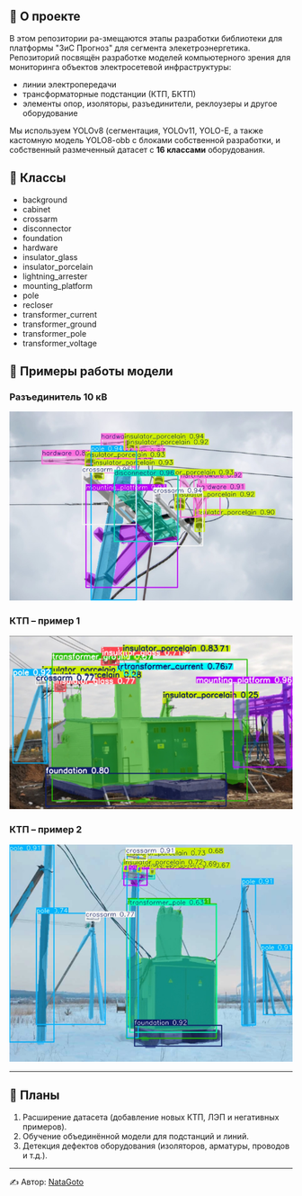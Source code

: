 ## 📌 О проекте
В этом репозитории ра-змещаются этапы разработки библиотеки для платформы "ЗиС Прогноз" для сегмента элекетроэнергетика. Репозиторий посвящён разработке моделей компьютерного зрения для мониторинга объектов электросетевой инфраструктуры:  
- линии электропередачи  
- трансформаторные подстанции (КТП, БКТП)  
- элементы опор, изоляторы, разъединители, реклоузеры и другое оборудование  

Мы используем YOLOv8 (сегментация, YOLOv11,  YOLO-E, а также кастомную модель YOLO8-obb с блоками собственной разработки, и собственный размеченный датасет с **16 классами** оборудования.  

## 📂 Классы
- background  
- cabinet  
- crossarm  
- disconnector  
- foundation  
- hardware  
- insulator_glass  
- insulator_porcelain  
- lightning_arrester  
- mounting_platform  
- pole  
- recloser  
- transformer_current  
- transformer_ground  
- transformer_pole  
- transformer_voltage  

## 📸 Примеры работы модели

### Разъединитель 10 кВ
![Disconnector](https://github.com/NataGoto/powerlines/blob/main/test_disconnector_10_kv_2.jpg)

### КТП – пример 1
![KTP Example 1](https://github.com/NataGoto/powerlines/blob/main/test_ktp_test1.jpg)

### КТП – пример 2
![KTP Example 2](https://github.com/NataGoto/powerlines/blob/main/test_ktp_test2.jpg)

---

## 🚀 Планы
1. Расширение датасета (добавление новых КТП, ЛЭП и негативных примеров).  
2. Обучение объединённой модели для подстанций и линий.  
3. Детекция дефектов оборудования (изоляторов, арматуры, проводов и т.д.).  

---

✍️ Автор: [NataGoto](https://github.com/NataGoto)  
